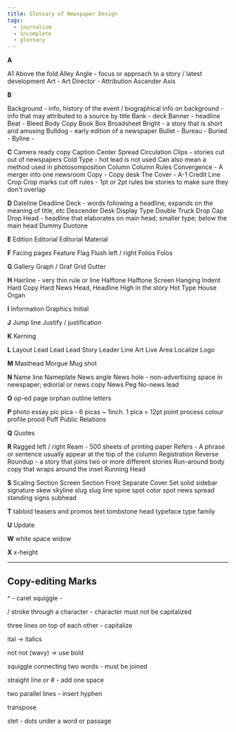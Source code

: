 ```yaml
---
title: Glossary of Newspaper Design
tags:
  - journalism
  - incomplete
  - glossary
---
```


**A**

A1
Above the fold
Alley
Angle - focus or approach to a story / latest development
Art - 
Art Director -
Attribution
Ascender
Axis

**B**

Background - info, history of the event / biographical info 
	on background - info that may attributed to a source by title 
Bank - deck
Banner - headline
Beat - 
Bleed
Body Copy
Book
Box
Broadsheet
Bright - a story that is short and amusing
Bulldog - early edition of a newspaper
Bullet - 
Bureau -
Buried - 
Byline - 

**C**
Camera ready copy
Caption
Center Spread
Circulation
Clips - stories cut out of newspapers
Cold Type - hot lead is not used
	Can also mean a method used in photosomposition
Column
Column Rules
Convergence - A merger into one newsroom 
Copy - 
Copy desk
The Cover - A-1
Credit Line
Crop
Crop marks
cut off rules - 1pt or 2pt rules bw stories to make sure they don't overlap

**D**
Dateline
Deadline
Deck - words following a headline, expands on the meaning of title, etc
Descender
Desk
Display Type
Double Truck
Drop Cap
Drop Head - headline that elaborates on main head; smaller type; below the main  head
Dummy
Duotone 

**E**
Edition
Editorial
Editorial Material

**F**
Facing pages
Feature
Flag
Flush left / right 
Folios
Folos

**G**
Gallery
Graph / Graf
Grid
Gutter

**H**
Hairline - very thin rule or line
Halftone
Halftone Screen
Hanging Indent
Hard Copy
Hard News
Head, Headline
High in the story
Hot Type
House Organ

**I**
Information Graphics
Initial 

**J**
Jump line
Justify / justification 

**K**
Kerning 

**L**
Layout 
Lead
Lead
Lead Story
Leader
Line Art
Live Area
Localize
Logo

**M**
Masthead
Morgue
Mug shot

**N**
Name line
Nameplate
News angle
News hole - non-advertising space in newspaper; ediorial or news copy
News Peg
No-news lead 

**O**
op-ed page
orphan
outline letters

**P**
photo essay
pic
pica - 6 picas ~ 1inch. 1 pica = 12pt
point 
process colour
profile
prood
Puff
Public Relations

**Q**
Quotes

**R**
Ragged left / right
Ream - 500 sheets of printing paper
Refers - A phrase or sentence usually appear at the top of the column 
Registration
Reverse
Roundup - a story that joins two or more different stories
Run-around body copy that wraps around the inset
Running Head

**S**
Scaling
Section
Screen
Section Front 
Separate Cover
Set solid
sidebar
signature
skew
skyline
slug
slug line
spine
spot color
spot news
spread
standing signs
subhead

**T**
tabloid
teasers and promos
text
tombstone head
typeface
type family

**U**
Update

**W**
white space
widow

**X**
x-height

---

## Copy-editing Marks

^ - caret
squiggle - 

/ stroke through a character - character must not be capitalized

three lines on top of each other - capitalize

ital -> italics

not 
not (wavy) -> use bold

squiggle connecting two words - must be joined

straight line or # - add one space

two parallel lines - insert hyphen

transpose 

stet - dots under a word or passage 